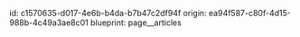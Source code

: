 id: c1570635-d017-4e6b-b4da-b7b47c2df94f
origin: ea94f587-c80f-4d15-988b-4c49a3ae8c01
blueprint: page__articles
